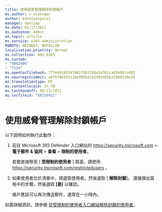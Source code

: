 ```yaml
---
title: 使用威脅管理解除封鎖帳戶
ms.author: v-aiyengar
author: AshaIyengar21
manager: dansimp
ms.date: 02/17/2021
ms.audience: Admin
ms.topic: article
ms.service: o365-administration
ROBOTS: NOINDEX, NOFOLLOW
localization_priority: Normal
ms.collection: Adm_O365
ms.custom:
- "9002486"
- "7524"
ms.openlocfilehash: 777e09288347861fdb3356a54762ca63b08fcd85
ms.sourcegitcommit: ab75f66355116e995b3cb5505465b31989339e28
ms.translationtype: MT
ms.contentlocale: zh-TW
ms.lasthandoff: 08/13/2021
ms.locfileid: "58316921"
---
```

# <a name="unblock-an-account-by-using-threat-management"></a>使用威脅管理解除封鎖帳戶

以下說明如何執行此動作：

1. 前往 Microsoft 365 Defender 入口網站的 <https://security.microsoft.com> \> **電子郵件 & 協同** \> **查看** \> **限制的使用者**。

   若要直接移至 [ **受限制的使用者** ] 頁面，請使用 <https://security.microsoft.com/restrictedusers> 。

2. 如果使用者位於清單中，請選取使用者，然後選取 [ **解除封鎖**]。 遵循彈出窗格中的步驟，然後選取 **[是]** 以確認。

   帳戶應該可以再次傳送郵件，通常在一小時內。

如需詳細資訊，請參閱 [從受限制的使用者入口網站移除封鎖的使用者](https://docs.microsoft.com/microsoft-365/security/office-365-security/removing-user-from-restricted-users-portal-after-spam)。
